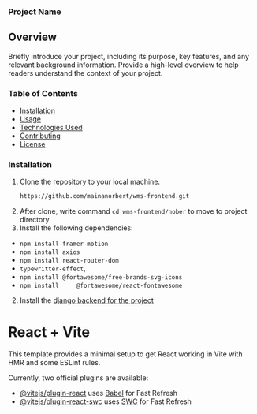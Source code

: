 ### Project Name

## Overview

Briefly introduce your project, including its purpose, key features, and any relevant background information. Provide a high-level overview to help readers understand the context of your project.

### Table of Contents

- [Installation](#installation)
- [Usage](#usage)
- [Technologies Used](#technologies-used)
- [Contributing](#contributing)
- [License](#license)

### Installation

1. Clone the repository to your local machine.
   ```sh
   https://github.com/mainanorbert/wms-frontend.git
 2. After clone, write command `cd wms-frontend/nober` to move to project directory
 3. Install the following dependencies:
 - `npm install framer-motion`
 - `npm install axios`
 - `npm install react-router-dom`
 - `typewritter-effect`,
 - `npm install @fortawesome/free-brands-svg-icons`
 - `npm install 	@fortawesome/react-fontawesome`
 2. Install the [django backend for the project](https://github.com/mainanorbert/Welfare_Management_System/tree/main)

# React + Vite

This template provides a minimal setup to get React working in Vite with HMR and some ESLint rules.

Currently, two official plugins are available:

- [@vitejs/plugin-react](https://github.com/vitejs/vite-plugin-react/blob/main/packages/plugin-react/README.md) uses [Babel](https://babeljs.io/) for Fast Refresh
- [@vitejs/plugin-react-swc](https://github.com/vitejs/vite-plugin-react-swc) uses [SWC](https://swc.rs/) for Fast Refresh
